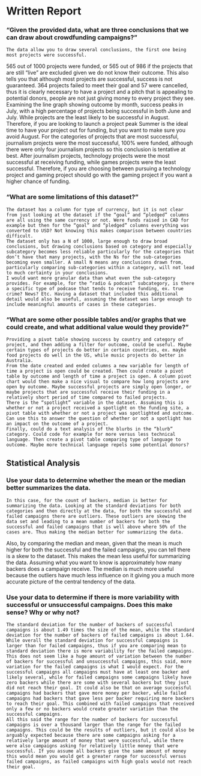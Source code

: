 # Written Report
### “Given the provided data, what are three conclusions that we can draw about crowdfunding campaigns?”
	The data allow you to draw several conclusions, the first one being most projects were successful.
 565 out of 1000 projects were funded, or 565 out of 986 if the projects that are still “live” are excluded
given we do not know their outcome. This also tells you that although most projects are successful, success is not guaranteed. 364 projects failed to meet their goal and 57 were cancelled, thus it is clearly necessary to have a project and a pitch that is appealing to potential donors, people are not just giving money to every project they see.
	Examining the line graph showing outcome by month, success peaks in July, with a high percentage of projects being successful in both June and July. While projects are the least likely to be successful in August. Therefore, if you are looking to launch a project peak Summer is the ideal time to have your project out for funding, but you want to make sure you avoid August.
	For the categories of projects that are most successful, journalism projects were the most successful, 100% were funded, although there were only four journalism projects so this conclusion is tentative at best. After journalism projects, technology projects were the most successful at receiving funding, while games projects were the least successful. Therefore, if you are choosing between pursuing a technology project and gaming project should go with the gaming project if you want a higher chance of funding. 

### “What are some limitations of this dataset?”
	The dataset has a column for type of currency, but it is not clear from just looking at the dataset if the “goal” and “pledged” columns are all using the same currency or not. Were funds raised in CAD for example but then for the “goal” and “pledged” columns everything was converted to USD? Not knowing this makes comparison between countries difficult.
	The dataset only has a N of 1000, large enough to draw broad conclusions, but drawing conclusions based on category and especially subcategory becomes less reliable particularly for the categories that don’t have that many projects, with the Ns for the sub-categories becoming even smaller. A small N means any conclusions drawn from, particularly comparing sub-categories within a category, will not lead to much certainty in your conclusions.
	I would want more granular data than what even the sub-category provides. For example, for the “radio & podcast” subcategory, is there a specific type of podcase that tends to receive funding, ex. true crime? News? Etc. Having a dataset that included this additional detail would also be useful, assuming the dataset was large enough to include meaningful amounts of cases in these categories.

### “What are some other possible tables and/or graphs that we could create, and what additional value would they provide?”
	Providing a pivot table showing success by country and category of project, and then adding a filter for outcome, could be useful. Maybe certain types of projects do better in certain countries, ex. maybe food projects do well in the US, while music projects do better in Australia.
	From the date created and ended columns a new variable for length of time a project is open could be created. Then could create a pivot table by outcome and length of time a project is open. A column pivot chart would then make a nice visual to compare how long projects are open by outcome. Maybe successful projects are simply open longer, or maybe projects that are successful receive their funding in a relatively short period of time compared to failed projects.
	There is the “spotlight” variable in the dataset. Assuming this is whether or not a project received a spotlight on the funding site, a pivot table with whether or not a project was spotlighted and outcome. Can use this to answer the question of whether or not a spotlight has an impact on the outcome of a project.
	Finally, could do a text analysis of the blurbs in the “blurb” category. Could code for example for more versus less technical language. Then create a pivot table comparing type of language to outcome. Maybe more technical language repels some potential donors?

## Statistical Analysis
### Use your data to determine whether the mean or the median better summarizes the data.
	In this case, for the count of backers, median is better for summarizing the data. Looking at the standard deviations for both categories and then directly at the data, for both the successful and failed campaigns there are outliers. These outliers are skewing the data set and leading to a mean number of backers for both the successful and failed campaigns that is well above where 50% of the cases are. Thus making the median better for summarizing the data.
Also, by comparing the median and mean, given that the mean is much higher for both the successful and the failed campaigns, you can tell there is a skew to the dataset. This makes the mean less useful for summarizing the data. Assuming what you want to know is approximately how many backers does a campaign receive. The median is much more useful because the outliers have much less influence on it giving you a much more accurate picture of the central tendency of the data.

### Use your data to determine if there is more variability with successful or unsuccessful campaigns. Does this make sense? Why or why not?
	The standard deviation for the number of backers of successful campaigns is about 1.49 times the size of the mean, while the standard deviation for the number of backers of failed campaigns is about 1.64. While overall the standard deviation for successful campaigns is larger than for failed campaigns, thus if you are comparing mean to standard deviation there is more variability for the failed campaigns. This does not seem like a huge amount of variation between the number of backers for successful and unsuccessful campaigns, this said, more variation for the failed campaigns is what I would expect. For the successful campaigns all campaigns must have at least one backer and likely several, while for failed campaigns some campaigns likely have zero backers while there are some with several backers but they just did not reach their goal. It could also be that on average successful campaigns had backers that gave more money per backer, while failed campaigns had backers that gave less per backer requiring more backers to reach their goal. This combined with failed campaigns that received only a few or no backers would create greater variation than the successful campaigns.
 	All this said the range for the number of backers for successful campaigns is over a thousand larger than the range for the failed campaigns. This could be the results of outliers, but it could also be arguably expected because there are some campaigns asking for a relatively large amount of money that were successful, while there were also campaigns asking for relatively little money that were successful. If you assume all backers give the same amount of money this would mean you would get a greater range for successful versus failed campaigns, as failed campaigns with high goals would not reach their goal.

